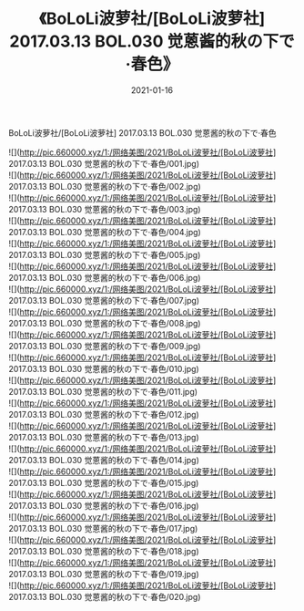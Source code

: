 ﻿---
layout: post
title:  《BoLoLi波萝社/[BoLoLi波萝社] 2017.03.13 BOL.030 觉蒽酱的秋の下で·春色》
date:   2021-01-16
img: http://pic.660000.xyz/1:/网络美图/2021/BoLoLi波萝社/[BoLoLi波萝社] 2017.03.13 BOL.030 觉蒽酱的秋の下で·春色/000.jpg
categories: [美女, 清纯, 唯美]
---

BoLoLi波萝社/[BoLoLi波萝社] 2017.03.13 BOL.030 觉蒽酱的秋の下で·春色

 ![](http://pic.660000.xyz/1:/网络美图/2021/BoLoLi波萝社/[BoLoLi波萝社] 2017.03.13 BOL.030 觉蒽酱的秋の下で·春色/001.jpg) <br>![](http://pic.660000.xyz/1:/网络美图/2021/BoLoLi波萝社/[BoLoLi波萝社] 2017.03.13 BOL.030 觉蒽酱的秋の下で·春色/002.jpg) <br>![](http://pic.660000.xyz/1:/网络美图/2021/BoLoLi波萝社/[BoLoLi波萝社] 2017.03.13 BOL.030 觉蒽酱的秋の下で·春色/003.jpg) <br>![](http://pic.660000.xyz/1:/网络美图/2021/BoLoLi波萝社/[BoLoLi波萝社] 2017.03.13 BOL.030 觉蒽酱的秋の下で·春色/004.jpg) <br>![](http://pic.660000.xyz/1:/网络美图/2021/BoLoLi波萝社/[BoLoLi波萝社] 2017.03.13 BOL.030 觉蒽酱的秋の下で·春色/005.jpg) <br>![](http://pic.660000.xyz/1:/网络美图/2021/BoLoLi波萝社/[BoLoLi波萝社] 2017.03.13 BOL.030 觉蒽酱的秋の下で·春色/006.jpg) <br>![](http://pic.660000.xyz/1:/网络美图/2021/BoLoLi波萝社/[BoLoLi波萝社] 2017.03.13 BOL.030 觉蒽酱的秋の下で·春色/007.jpg) <br>![](http://pic.660000.xyz/1:/网络美图/2021/BoLoLi波萝社/[BoLoLi波萝社] 2017.03.13 BOL.030 觉蒽酱的秋の下で·春色/008.jpg) <br>![](http://pic.660000.xyz/1:/网络美图/2021/BoLoLi波萝社/[BoLoLi波萝社] 2017.03.13 BOL.030 觉蒽酱的秋の下で·春色/009.jpg) <br>![](http://pic.660000.xyz/1:/网络美图/2021/BoLoLi波萝社/[BoLoLi波萝社] 2017.03.13 BOL.030 觉蒽酱的秋の下で·春色/010.jpg) <br>![](http://pic.660000.xyz/1:/网络美图/2021/BoLoLi波萝社/[BoLoLi波萝社] 2017.03.13 BOL.030 觉蒽酱的秋の下で·春色/011.jpg) <br>![](http://pic.660000.xyz/1:/网络美图/2021/BoLoLi波萝社/[BoLoLi波萝社] 2017.03.13 BOL.030 觉蒽酱的秋の下で·春色/012.jpg) <br>![](http://pic.660000.xyz/1:/网络美图/2021/BoLoLi波萝社/[BoLoLi波萝社] 2017.03.13 BOL.030 觉蒽酱的秋の下で·春色/013.jpg) <br>![](http://pic.660000.xyz/1:/网络美图/2021/BoLoLi波萝社/[BoLoLi波萝社] 2017.03.13 BOL.030 觉蒽酱的秋の下で·春色/014.jpg) <br>![](http://pic.660000.xyz/1:/网络美图/2021/BoLoLi波萝社/[BoLoLi波萝社] 2017.03.13 BOL.030 觉蒽酱的秋の下で·春色/015.jpg) <br>![](http://pic.660000.xyz/1:/网络美图/2021/BoLoLi波萝社/[BoLoLi波萝社] 2017.03.13 BOL.030 觉蒽酱的秋の下で·春色/016.jpg) <br>![](http://pic.660000.xyz/1:/网络美图/2021/BoLoLi波萝社/[BoLoLi波萝社] 2017.03.13 BOL.030 觉蒽酱的秋の下で·春色/017.jpg) <br>![](http://pic.660000.xyz/1:/网络美图/2021/BoLoLi波萝社/[BoLoLi波萝社] 2017.03.13 BOL.030 觉蒽酱的秋の下で·春色/018.jpg) <br>![](http://pic.660000.xyz/1:/网络美图/2021/BoLoLi波萝社/[BoLoLi波萝社] 2017.03.13 BOL.030 觉蒽酱的秋の下で·春色/019.jpg) <br>![](http://pic.660000.xyz/1:/网络美图/2021/BoLoLi波萝社/[BoLoLi波萝社] 2017.03.13 BOL.030 觉蒽酱的秋の下で·春色/020.jpg) <br>